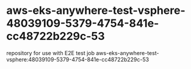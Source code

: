 # aws-eks-anywhere-test-vsphere-48039109-5379-4754-841e-cc48722b229c-53
repository for use with E2E test job aws-eks-anywhere-test-vsphere:48039109-5379-4754-841e-cc48722b229c-53
